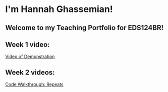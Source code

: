 # I'm Hannah Ghassemian!
## Welcome to my Teaching Portfolio for EDS124BR!

## Week 1 video:
[Video of Demonstration](https://youtu.be/XiidP12a834) 

## Week 2 videos:
[Code Walkthrough: Repeats](https://youtu.be/kHd0XtbTY_4)
